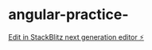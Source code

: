 # angular-practice-

[Edit in StackBlitz next generation editor ⚡️](https://stackblitz.com/~/github.com/MMRMizan/angular-practice-)